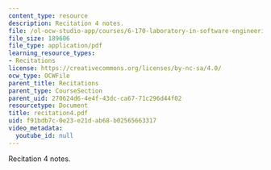 ```yaml
---
content_type: resource
description: Recitation 4 notes.
file: /ol-ocw-studio-app/courses/6-170-laboratory-in-software-engineering-fall-2005/f91bdb7c0e23e21dab68b02565663317_recitation4.pdf
file_size: 189606
file_type: application/pdf
learning_resource_types:
- Recitations
license: https://creativecommons.org/licenses/by-nc-sa/4.0/
ocw_type: OCWFile
parent_title: Recitations
parent_type: CourseSection
parent_uid: 270624d6-4e4f-43dc-ca67-71c296d44f02
resourcetype: Document
title: recitation4.pdf
uid: f91bdb7c-0e23-e21d-ab68-b02565663317
video_metadata:
  youtube_id: null
---
```

Recitation 4 notes.